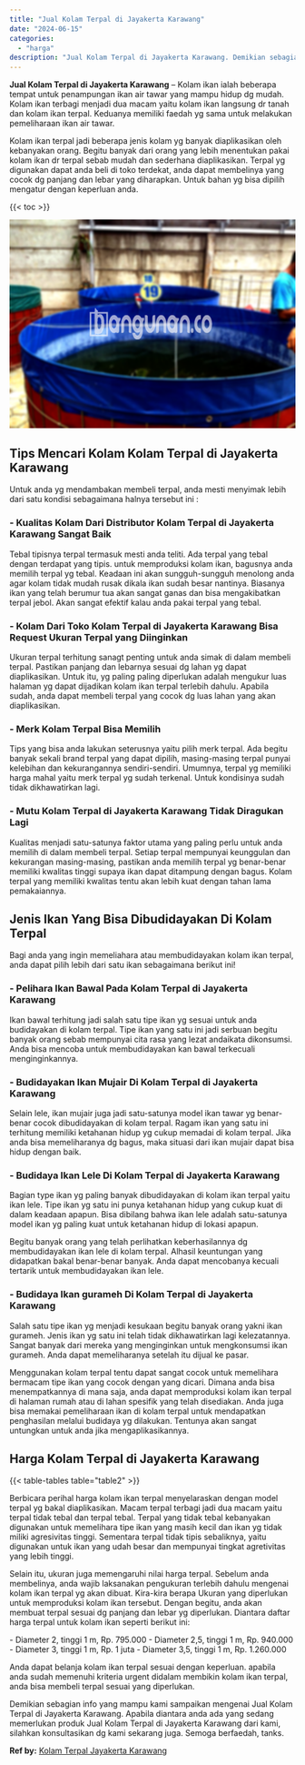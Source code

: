 ```yaml
---
title: "Jual Kolam Terpal di Jayakerta Karawang"
date: "2024-06-15"
categories: 
  - "harga"
description: "Jual Kolam Terpal di Jayakerta Karawang. Demikian sebagian info yang mampu kami sampaikan mengenai Jual Kolam Terpal di Jayakerta Karawang. Apabila diantara..."
---
```


**Jual Kolam Terpal di Jayakerta Karawang** – Kolam ikan ialah beberapa tempat untuk penampungan ikan air tawar yang mampu hidup dg mudah. Kolam ikan terbagi menjadi dua macam yaitu kolam ikan langsung dr tanah dan kolam ikan terpal. Keduanya memiliki faedah yg sama untuk melakukan pemeliharaan ikan air tawar.

Kolam ikan terpal jadi beberapa jenis kolam yg banyak diaplikasikan oleh kebanyakan orang. Begitu banyak dari orang yang lebih menentukan pakai kolam ikan dr terpal sebab mudah dan sederhana diaplikasikan. Terpal yg digunakan dapat anda beli di toko terdekat, anda dapat membelinya yang cocok dg panjang dan lebar yang diharapkan. Untuk bahan yg bisa dipilih mengatur dengan keperluan anda.

{{< toc >}}

![Jual Kolam Terpal di Jayakerta Karawang](/images/jual-kolam-terpal-31.png)

## Tips Mencari Kolam Kolam Terpal di Jayakerta Karawang

Untuk anda yg mendambakan membeli terpal, anda mesti menyimak lebih dari satu kondisi sebagaimana halnya tersebut ini :

### \- Kualitas Kolam Dari Distributor Kolam Terpal di Jayakerta Karawang Sangat Baik

Tebal tipisnya terpal termasuk mesti anda teliti. Ada terpal yang tebal dengan terdapat yang tipis. untuk memproduksi kolam ikan, bagusnya anda memilih terpal yg tebal. Keadaan ini akan sungguh-sungguh menolong anda agar kolam tidak mudah rusak dikala ikan sudah besar nantinya. Biasanya ikan yang telah berumur tua akan sangat ganas dan bisa mengakibatkan terpal jebol. Akan sangat efektif kalau anda pakai terpal yang tebal.

### \- Kolam Dari Toko Kolam Terpal di Jayakerta Karawang Bisa Request Ukuran Terpal yang Diinginkan

Ukuran terpal terhitung sanagt penting untuk anda simak di dalam membeli terpal. Pastikan panjang dan lebarnya sesuai dg lahan yg dapat diaplikasikan. Untuk itu, yg paling paling diperlukan adalah mengukur luas halaman yg dapat dijadikan kolam ikan terpal terlebih dahulu. Apabila sudah, anda dapat membeli terpal yang cocok dg luas lahan yang akan diaplikasikan.

### \- Merk Kolam Terpal Bisa Memilih

Tips yang bisa anda lakukan seterusnya yaitu pilih merk terpal. Ada begitu banyak sekali brand terpal yang dapat dipilih, masing-masing terpal punyai kelebihan dan kekurangannya sendiri-sendiri. Umumnya, terpal yg memiliki harga mahal yaitu merk terpal yg sudah terkenal. Untuk kondisinya sudah tidak dikhawatirkan lagi.

### \- Mutu Kolam Terpal di Jayakerta Karawang Tidak Diragukan Lagi

Kualitas menjadi satu-satunya faktor utama yang paling perlu untuk anda memilih di dalam membeli terpal. Setiap terpal mempunyai keunggulan dan kekurangan masing-masing, pastikan anda memilih terpal yg benar-benar memiliki kwalitas tinggi supaya ikan dapat ditampung dengan bagus. Kolam terpal yang memiliki kwalitas tentu akan lebih kuat dengan tahan lama pemakaiannya.

## Jenis Ikan Yang Bisa Dibudidayakan Di Kolam Terpal

Bagi anda yang ingin memeliahara atau membudidayakan kolam ikan terpal, anda dapat pilih lebih dari satu ikan sebagaimana berikut ini!

### \- Pelihara Ikan Bawal Pada Kolam Terpal di Jayakerta Karawang

Ikan bawal terhitung jadi salah satu tipe ikan yg sesuai untuk anda budidayakan di kolam terpal. Tipe ikan yang satu ini jadi serbuan begitu banyak orang sebab mempunyai cita rasa yang lezat andaikata dikonsumsi. Anda bisa mencoba untuk membudidayakan kan bawal terkecuali menginginkannya.

### \- Budidayakan Ikan Mujair Di Kolam Terpal di Jayakerta Karawang

Selain lele, ikan mujair juga jadi satu-satunya model ikan tawar yg benar-benar cocok dibudidayakan di kolam terpal. Ragam ikan yang satu ini terhitung memiliki ketahanan hidup yg cukup memadai di kolam terpal. Jika anda bisa memeliharanya dg bagus, maka situasi dari ikan mujair dapat bisa hidup dengan baik.

### \- Budidaya Ikan Lele Di Kolam Terpal di Jayakerta Karawang

Bagian type ikan yg paling banyak dibudidayakan di kolam ikan terpal yaitu ikan lele. Tipe ikan yg satu ini punya ketahanan hidup yang cukup kuat di dalam keadaan apapun. Bisa dibilang bahwa ikan lele adalah satu-satunya model ikan yg paling kuat untuk ketahanan hidup di lokasi apapun.

Begitu banyak orang yang telah perlihatkan keberhasilannya dg membudidayakan ikan lele di kolam terpal. Alhasil keuntungan yang didapatkan bakal benar-benar banyak. Anda dapat mencobanya kecuali tertarik untuk membudidayakan ikan lele.

### \- Budidaya Ikan gurameh Di Kolam Terpal di Jayakerta Karawang

Salah satu tipe ikan yg menjadi kesukaan begitu banyak orang yakni ikan gurameh. Jenis ikan yg satu ini telah tidak dikhawatirkan lagi kelezatannya. Sangat banyak dari mereka yang menginginkan untuk mengkonsumsi ikan gurameh. Anda dapat memeliharanya setelah itu dijual ke pasar.

Menggunakan kolam terpal tentu dapat sangat cocok untuk memelihara bermacam tipe ikan yang cocok dengan yang dicari. Dimana anda bisa menempatkannya di mana saja, anda dapat memproduksi kolam ikan terpal di halaman rumah atau di lahan spesifik yang telah disediakan. Anda juga bisa memakai pemeliharaan ikan di kolam terpal untuk mendapatkan penghasilan melalui budidaya yg dilakukan. Tentunya akan sangat untungkan untuk anda jika mengaplikasikannya.

## Harga Kolam Terpal di Jayakerta Karawang

{{< table-tables table="table2" >}}

Berbicara perihal harga kolam ikan terpal menyelaraskan dengan model terpal yg bakal diaplikasikan. Macam terpal terbagi jadi dua macam yaitu terpal tidak tebal dan terpal tebal. Terpal yang tidak tebal kebanyakan digunakan untuk memelihara tipe ikan yang masih kecil dan ikan yg tidak miliki agresivitas tinggi. Sementara terpal tidak tipis sebaliknya, yaitu digunakan untuk ikan yang udah besar dan mempunyai tingkat agretivitas yang lebih tinggi.

Selain itu, ukuran juga memengaruhi nilai harga terpal. Sebelum anda membelinya, anda wajib laksanakan pengukuran terlebih dahulu mengenai kolam ikan terpal yg akan dibuat. Kira-kira berapa Ukuran yang diperlukan untuk memproduksi kolam ikan tersebut. Dengan begitu, anda akan membuat terpal sesuai dg panjang dan lebar yg diperlukan. Diantara daftar harga terpal untuk kolam ikan seperti berikut ini:

\- Diameter 2, tinggi 1 m, Rp. 795.000 - Diameter 2,5, tinggi 1 m, Rp. 940.000 - Diameter 3, tinggi 1 m, Rp. 1 juta - Diameter 3,5, tinggi 1 m, Rp. 1.260.000

Anda dapat belanja kolam ikan terpal sesuai dengan keperluan. apabila anda sudah memenuhi kriteria urgent didalam membikin kolam ikan terpal, anda bisa membeli terpal sesuai yang diperlukan.

Demikian sebagian info yang mampu kami sampaikan mengenai Jual Kolam Terpal di Jayakerta Karawang. Apabila diantara anda ada yang sedang memerlukan produk Jual Kolam Terpal di Jayakerta Karawang dari kami, silahkan konsultasikan dg kami sekarang juga. Semoga berfaedah, tanks.

**Ref by:** [Kolam Terpal Jayakerta Karawang](https://id.wikipedia.org/wiki/Kolam)
